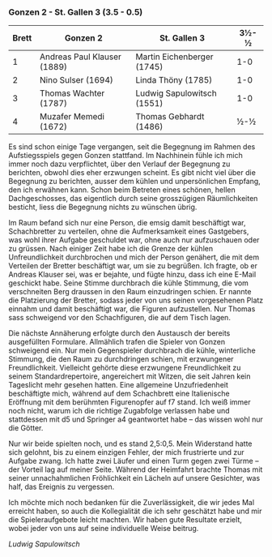 ### Gonzen 2 - St. Gallen 3 (3.5 - 0.5)

| Brett | Gonzen 2                    | St. Gallen 3               | 3½-½ |
|-------|-----------------------------|----------------------------|------|
| 1     | Andreas Paul Klauser (1889) | Martin Eichenberger (1745) | 1-0  |
| 2     | Nino Sulser (1694)          | Linda Thöny (1785)         | 1-0  |
| 3     | Thomas Wachter (1787)       | Ludwig Sapulowitsch (1551) | 1-0  |
| 4     | Muzafer Memedi (1672)       | Thomas Gebhardt (1486)     | ½-½  |

Es sind schon einige Tage vergangen, seit die Begegnung im Rahmen des Aufstiegsspiels gegen Gonzen stattfand. Im
Nachhinein fühle ich mich immer noch dazu verpflichtet, über den Verlauf der Begegnung zu berichten, obwohl dies eher
erzwungen scheint. Es gibt nicht viel über die Begegnung zu berichten, ausser dem kühlen und unpersönlichen Empfang, den
ich erwähnen kann. Schon beim Betreten eines schönen, hellen Dachgeschosses, das eigentlich durch seine grosszügigen
Räumlichkeiten besticht, liess die Begegnung nichts zu wünschen übrig.

Im Raum befand sich nur eine Person, die emsig damit beschäftigt war, Schachbretter zu verteilen, ohne die
Aufmerksamkeit eines Gastgebers, was wohl ihrer Aufgabe geschuldet war, ohne auch nur aufzuschauen oder zu grüssen. Nach
einiger Zeit habe ich die Grenze der kühlen Unfreundlichkeit durchbrochen und mich der Person genähert, die mit dem
Verteilen der Bretter beschäftigt war, um sie zu begrüßen. Ich fragte, ob er Andreas Klauser sei, was er bejahte, und
fügte hinzu, dass ich eine E-Mail geschickt habe. Seine Stimme durchbrach die kühle Stimmung, die vom verschneiten Berg
draussen in den Raum einzudringen schien. Er nannte die Platzierung der Bretter, sodass jeder von uns seinen
vorgesehenen Platz einnahm und damit beschäftigt war, die Figuren aufzustellen. Nur Thomas sass schweigend vor den
Schachfiguren, die auf dem Tisch lagen.

Die nächste Annäherung erfolgte durch den Austausch der bereits ausgefüllten Formulare. Allmählich trafen die Spieler
von Gonzen schweigend ein. Nur mein Gegenspieler durchbrach die kühle, winterliche Stimmung, die den Raum zu
durchdringen schien, mit erzwungener Freundlichkeit. Vielleicht gehörte diese erzwungene Freundlichkeit zu seinem
Standardrepertoire, angereichert mit Witzen, die seit Jahren kein Tageslicht mehr gesehen hatten. Eine allgemeine
Unzufriedenheit beschäftigte mich, während auf dem Schachbrett eine Italienische Eröffnung mit dem berühmten
Figurenopfer auf f7 stand. Ich weiß immer noch nicht, warum ich die richtige Zugabfolge verlassen habe und stattdessen
mit d5 und Springer a4 geantwortet habe – das wissen wohl nur die Götter.

Nur wir beide spielten noch, und es stand 2,5:0,5. Mein Widerstand hatte sich gelohnt, bis zu einem einzigen Fehler, der
mich frustrierte und zur Aufgabe zwang. Ich hatte zwei Läufer und einen Turm gegen zwei Türme – der Vorteil lag auf
meiner Seite. Während der Heimfahrt brachte Thomas mit seiner unnachahmlichen Fröhlichkeit ein Lächeln auf unsere
Gesichter, was half, das Ereignis zu vergessen.

Ich möchte mich noch bedanken für die Zuverlässigkeit, die wir jedes Mal erreicht haben, so auch die Kollegialität die
ich
sehr geschätzt habe und mir die Spieleraufgebote leicht machten. Wir haben gute Resultate erzielt, wobei jeder von uns
auf seine individuelle Weise beitrug.

_Ludwig Sapulowitsch_
